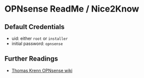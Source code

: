 # OPNsense ReadMe / Nice2Know 

## Default Credentials
- uid: either `root` or `installer`
- initial password:  `opnsense`

## Further Readings
- [Thomas Krenn OPNsense wiki](https://www.thomas-krenn.com/de/wiki/Kategorie:OPNsense)
